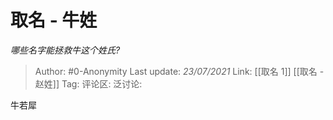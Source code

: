 # 取名 - 牛姓
*哪些名字能拯救牛这个姓氏?*

> Author: #0-Anonymity
> Last update: *23/07/2021*
> Link: [[取名 1]] [[取名 - 赵姓]]
> Tag:
> 评论区:
> 泛讨论:

牛若犀
